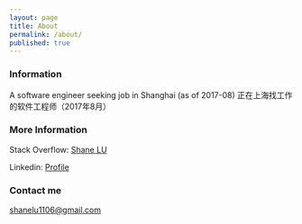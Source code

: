 ```yaml
---
layout: page
title: About
permalink: /about/
published: true
---
```


### Information
A software engineer seeking job in Shanghai (as of 2017-08)
正在上海找工作的软件工程师（2017年8月）

### More Information

Stack Overflow: [Shane LU](https://stackoverflow.com/users/1415645/shane-lu)

Linkedin: [Profile](https://www.linkedin.com/in/luxuan)

### Contact me

[shanelu1106@gmail.com](mailto:shanelu1106@gmail.com)
